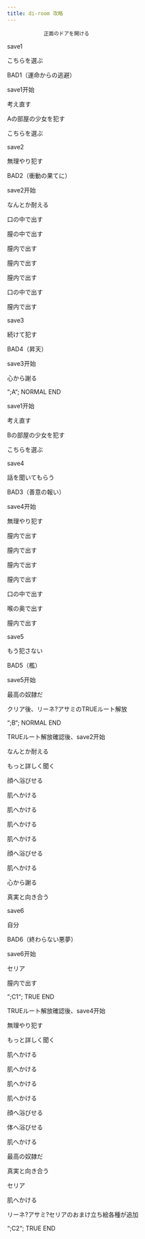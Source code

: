 ```yaml
---
title: di-room 攻略
---
```


                正面のドアを開ける

save1

こちらを選ぶ

BAD1（運命からの逃避）



save1开始

考え直す

Aの部屋の少女を犯す

こちらを選ぶ

save2

無理やり犯す



BAD2（衝動の果てに）



save2开始

なんとか耐える

口の中で出す

膣の中で出す

膣内で出す

膣内で出す

膣内で出す

口の中で出す

膣内で出す

save3

続けて犯す



BAD4（昇天）



save3开始

心から謝る



“;A“; NORMAL END



save1开始

考え直す

Bの部屋の少女を犯す

こちらを選ぶ

save4

話を聞いてもらう



BAD3（善意の報い）



save4开始

無理やり犯す

膣内で出す

膣内で出す

膣内で出す

膣内で出す

口の中で出す

喉の奥で出す

膣内で出す

save5

もう犯さない



BAD5（檻）



save5开始

最高の奴隷だ

クリア後、リーネ?アサミのTRUEルート解放



“;B“; NORMAL END



TRUEルート解放確認後、save2开始

なんとか耐える

もっと詳しく聞く

顔へ浴びせる

肌へかける

肌へかける

肌へかける

肌へかける

顔へ浴びせる

肌へかける

心から謝る

真実と向き合う

save6

自分



BAD6（終わらない悪夢）



save6开始

セリア

膣内で出す



“;C1“; TRUE END



TRUEルート解放確認後、save4开始

無理やり犯す

もっと詳しく聞く

肌へかける

肌へかける

肌へかける

肌へかける

顔へ浴びせる

体へ浴びせる

肌へかける

最高の奴隷だ

真実と向き合う

セリア

肌へかける

リーネ?アサミ?セリアのおまけ立ち絵各種が追加



“;C2“; TRUE END


              
